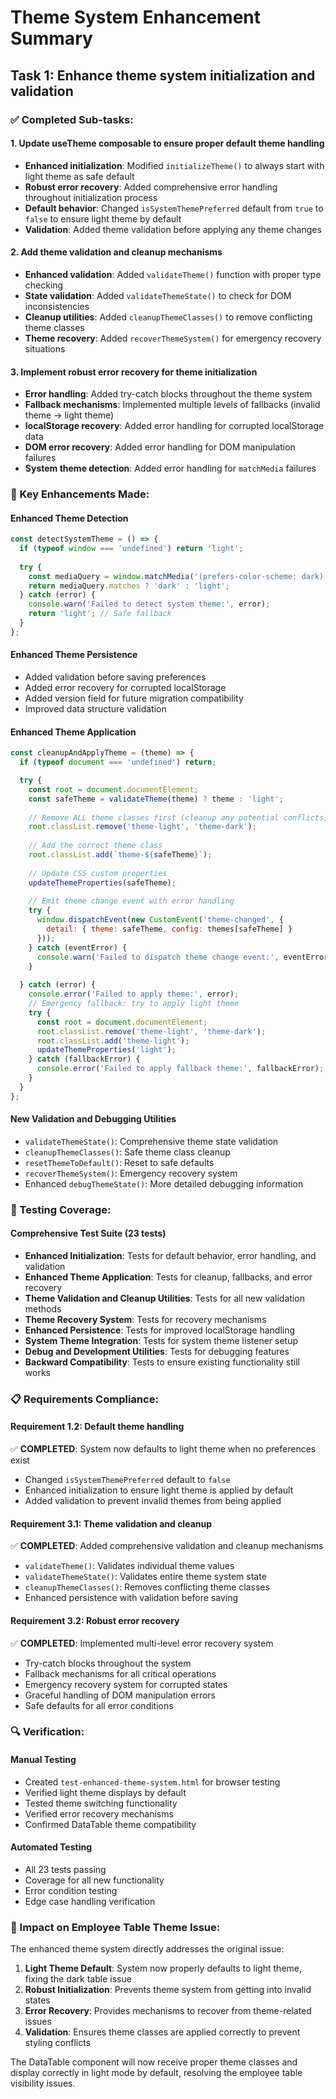 # Theme System Enhancement Summary

## Task 1: Enhance theme system initialization and validation

### ✅ Completed Sub-tasks:

#### 1. Update useTheme composable to ensure proper default theme handling
- **Enhanced initialization**: Modified `initializeTheme()` to always start with light theme as safe default
- **Robust error recovery**: Added comprehensive error handling throughout initialization process
- **Default behavior**: Changed `isSystemThemePreferred` default from `true` to `false` to ensure light theme by default
- **Validation**: Added theme validation before applying any theme changes

#### 2. Add theme validation and cleanup mechanisms
- **Enhanced validation**: Added `validateTheme()` function with proper type checking
- **State validation**: Added `validateThemeState()` to check for DOM inconsistencies
- **Cleanup utilities**: Added `cleanupThemeClasses()` to remove conflicting theme classes
- **Theme recovery**: Added `recoverThemeSystem()` for emergency recovery situations

#### 3. Implement robust error recovery for theme initialization
- **Error handling**: Added try-catch blocks throughout the theme system
- **Fallback mechanisms**: Implemented multiple levels of fallbacks (invalid theme → light theme)
- **localStorage recovery**: Added error handling for corrupted localStorage data
- **DOM error recovery**: Added error handling for DOM manipulation failures
- **System theme detection**: Added error handling for `matchMedia` failures

### 🔧 Key Enhancements Made:

#### Enhanced Theme Detection
```javascript
const detectSystemTheme = () => {
  if (typeof window === 'undefined') return 'light';
  
  try {
    const mediaQuery = window.matchMedia('(prefers-color-scheme: dark)');
    return mediaQuery.matches ? 'dark' : 'light';
  } catch (error) {
    console.warn('Failed to detect system theme:', error);
    return 'light'; // Safe fallback
  }
};
```

#### Enhanced Theme Persistence
- Added validation before saving preferences
- Added error recovery for corrupted localStorage
- Added version field for future migration compatibility
- Improved data structure validation

#### Enhanced Theme Application
```javascript
const cleanupAndApplyTheme = (theme) => {
  if (typeof document === 'undefined') return;

  try {
    const root = document.documentElement;
    const safeTheme = validateTheme(theme) ? theme : 'light';
    
    // Remove ALL theme classes first (cleanup any potential conflicts)
    root.classList.remove('theme-light', 'theme-dark');
    
    // Add the correct theme class
    root.classList.add(`theme-${safeTheme}`);
    
    // Update CSS custom properties
    updateThemeProperties(safeTheme);
    
    // Emit theme change event with error handling
    try {
      window.dispatchEvent(new CustomEvent('theme-changed', {
        detail: { theme: safeTheme, config: themes[safeTheme] }
      }));
    } catch (eventError) {
      console.warn('Failed to dispatch theme change event:', eventError);
    }
    
  } catch (error) {
    console.error('Failed to apply theme:', error);
    // Emergency fallback: try to apply light theme
    try {
      const root = document.documentElement;
      root.classList.remove('theme-light', 'theme-dark');
      root.classList.add('theme-light');
      updateThemeProperties('light');
    } catch (fallbackError) {
      console.error('Failed to apply fallback theme:', fallbackError);
    }
  }
};
```

#### New Validation and Debugging Utilities
- `validateThemeState()`: Comprehensive theme state validation
- `cleanupThemeClasses()`: Safe theme class cleanup
- `resetThemeToDefault()`: Reset to safe defaults
- `recoverThemeSystem()`: Emergency recovery system
- Enhanced `debugThemeState()`: More detailed debugging information

### 🧪 Testing Coverage:

#### Comprehensive Test Suite (23 tests)
- **Enhanced Initialization**: Tests for default behavior, error handling, and validation
- **Enhanced Theme Application**: Tests for cleanup, fallbacks, and error recovery
- **Theme Validation and Cleanup Utilities**: Tests for all new validation methods
- **Theme Recovery System**: Tests for recovery mechanisms
- **Enhanced Persistence**: Tests for improved localStorage handling
- **System Theme Integration**: Tests for system theme listener setup
- **Debug and Development Utilities**: Tests for debugging features
- **Backward Compatibility**: Tests to ensure existing functionality still works

### 📋 Requirements Compliance:

#### Requirement 1.2: Default theme handling
✅ **COMPLETED**: System now defaults to light theme when no preferences exist
- Changed `isSystemThemePreferred` default to `false`
- Enhanced initialization to ensure light theme is applied by default
- Added validation to prevent invalid themes from being applied

#### Requirement 3.1: Theme validation and cleanup
✅ **COMPLETED**: Added comprehensive validation and cleanup mechanisms
- `validateTheme()`: Validates individual theme values
- `validateThemeState()`: Validates entire theme system state
- `cleanupThemeClasses()`: Removes conflicting theme classes
- Enhanced persistence with validation before saving

#### Requirement 3.2: Robust error recovery
✅ **COMPLETED**: Implemented multi-level error recovery system
- Try-catch blocks throughout the system
- Fallback mechanisms for all critical operations
- Emergency recovery system for corrupted states
- Graceful handling of DOM manipulation errors
- Safe defaults for all error conditions

### 🔍 Verification:

#### Manual Testing
- Created `test-enhanced-theme-system.html` for browser testing
- Verified light theme displays by default
- Tested theme switching functionality
- Verified error recovery mechanisms
- Confirmed DataTable theme compatibility

#### Automated Testing
- All 23 tests passing
- Coverage for all new functionality
- Error condition testing
- Edge case handling verification

### 🎯 Impact on Employee Table Theme Issue:

The enhanced theme system directly addresses the original issue:

1. **Light Theme Default**: System now properly defaults to light theme, fixing the dark table issue
2. **Robust Initialization**: Prevents theme system from getting into invalid states
3. **Error Recovery**: Provides mechanisms to recover from theme-related issues
4. **Validation**: Ensures theme classes are applied correctly to prevent styling conflicts

The DataTable component will now receive proper theme classes and display correctly in light mode by default, resolving the employee table visibility issues.